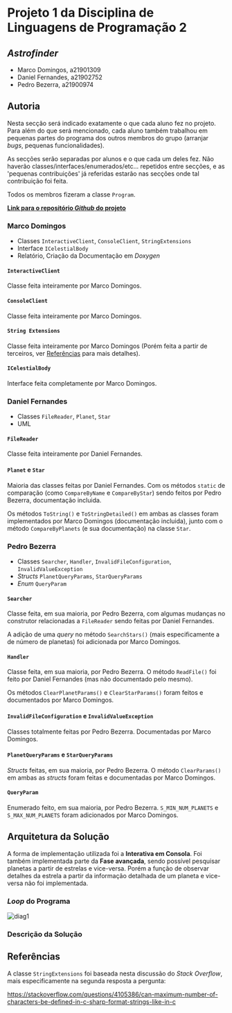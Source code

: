 # Projeto 1 da Disciplina de Linguagens de Programação 2

## *Astrofinder*

* Marco Domingos, a21901309  
* Daniel Fernandes, a21902752  
* Pedro Bezerra, a21900974  

## Autoria

Nesta secção será indicado exatamente o que cada aluno fez no projeto. Para além
do que será mencionado, cada aluno também trabalhou em pequenas partes do
programa dos outros membros do grupo (arranjar *bugs*, pequenas
funcionalidades).

As secções serão separadas por alunos e o que cada um deles fez. Não haverão
classes/interfaces/enumerados/etc... repetidos entre secções, e as 'pequenas
contribuições' já referidas estarão nas secções onde tal contribuição foi 
feita.

Todos os membros fizeram a classe `Program`.

[**Link para o repositório *Github* do projeto**][github]

### Marco Domingos

* Classes `InteractiveClient`, `ConsoleClient`, `StringExtensions`
* Interface `ICelestialBody`
* Relatório, Criação da Documentação em *Doxygen*

#### `InteractiveClient`

Classe feita inteiramente por Marco Domingos.

#### `ConsoleClient`

Classe feita inteiramente por Marco Domingos.

#### `String Extensions`

Classe feita inteiramente por Marco Domingos (Porém feita a partir de 
terceiros, ver [Referências](#referências) para mais detalhes).

#### `ICelestialBody`

Interface feita completamente por Marco Domingos.

### Daniel Fernandes

* Classes `FileReader`, `Planet`, `Star`
* UML

#### `FileReader`

Classe feita inteiramente por Daniel Fernandes.

#### `Planet` e `Star`

Maioria das classes feitas por Daniel Fernandes. Com os métodos `static` de 
comparação (como `CompareByName` e `CompareByStar`) sendo feitos por Pedro
Bezerra, documentação incluida. 

Os métodos `ToString()` e `ToStringDetailed()` em ambas as classes foram
implementados por Marco Domingos (documentação incluida), junto com o 
método `CompareByPlanets` (e sua documentação) na classe `Star`.

### Pedro Bezerra

* Classes `Searcher`, `Handler`, `InvalidFileConfiguration`, 
  `InvalidValueException`
* *Structs* `PlanetQueryParams`, `StarQueryParams`
* *Enum* `QueryParam`

#### `Searcher`

Classe feita, em sua maioria, por Pedro Bezerra, com algumas mudanças no
construtor relacionadas a `FileReader` sendo feitas por Daniel Fernandes.

A adição de uma *query* no método `SearchStars()` (mais especificamente a 
de número de planetas) foi adicionada por Marco Domingos.

#### `Handler`

Classe feita, em sua maioria, por Pedro Bezerra. O método `ReadFile()` foi 
feito por Daniel Fernandes (mas não documentado pelo mesmo).

Os métodos `ClearPlanetParams()` e `ClearStarParams()` foram feitos e
documentados por Marco Domingos.

#### `InvalidFileConfiguration` e `InvalidValueException`

Classes totalmente feitas por Pedro Bezerra. Documentadas por Marco Domingos.

#### `PlanetQueryParams` e `StarQueryParams`

*Structs* feitas, em sua maioria, por Pedro Bezerra. O método `ClearParams()`
em ambas as *structs* foram feitas e documentadas por Marco Domingos.

#### `QueryParam`

Enumerado feito, em sua maioria, por Pedro Bezerra. `S_MIN_NUM_PLANETS` e 
`S_MAX_NUM_PLANETS` foram adicionados por Marco Domingos.

## Arquitetura da Solução

A forma de implementação utilizada foi a **Interativa em Consola**. Foi também
implementada parte da **Fase avançada**, sendo possível pesquisar planetas a 
partir de estrelas e vice-versa. Porém a função de observar detalhes da estrela
a partir da informação detalhada de um planeta e vice-versa não foi
implementada.

### *Loop* do Programa

![diag1]

### Descrição da Solução



## Referências

A classe `StringExtensions` foi baseada nesta discussão do *Stack Overflow*,
mais especificamente na segunda resposta a pergunta:

https://stackoverflow.com/questions/4105386/can-maximum-number-of-characters-be-defined-in-c-sharp-format-strings-like-in-c


[github]: https://github.com/condmaker/astrofinder
[diag1]:  Diagramas/diag1.png